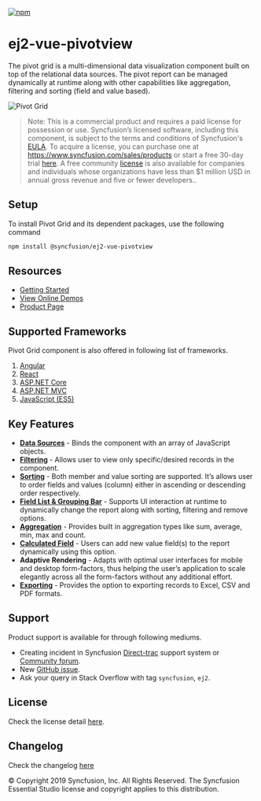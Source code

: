 [![npm](http://ej2.syncfusion.com/github-badges?package=@syncfusion/ej2-vue-pivotview)](https://www.npmjs.com/package/@syncfusion/ej2-vue-pivotview)

# ej2-vue-pivotview

The pivot grid is a multi-dimensional data visualization component built on top of the relational data sources. The pivot report can be managed dynamically at runtime along with other capabilities like aggregation, filtering and sorting (field and value based).

![Pivot Grid](https://ej2.syncfusion.com/products/typescript/pivotview/readme.gif)

>Note: This is a commercial product and requires a paid license for possession or use. Syncfusion’s licensed software, including this component, is subject to the terms and conditions of Syncfusion's [EULA](https://www.syncfusion.com/eula/es/). To acquire a license, you can purchase one at https://www.syncfusion.com/sales/products or start a free 30-day trial [here](https://www.syncfusion.com/account/manage-trials/start-trials).
>A free community [license](https://www.syncfusion.com/products/communitylicense) is also available for companies and individuals whose organizations have less than $1 million USD in annual gross revenue and five or fewer developers..

## Setup

To install Pivot Grid and its dependent packages, use the following command

```sh
npm install @syncfusion/ej2-vue-pivotview
```

## Resources

* [Getting Started](https://ej2.syncfusion.com/vue/documentation/pivotview/getting-started.html)
* [View Online Demos](https://ej2.syncfusion.com/vue/demos/?utm_source=npm&utm_campaign=pivot-grid#/material/pivot-view/default.html)
* [Product Page](https://www.syncfusion.com/vue-ui-components/pivot-table)

## Supported Frameworks

Pivot Grid component is also offered in following list of frameworks.

1. [Angular](https://www.syncfusion.com/angular-ui-components/pivot-table)
2. [React](https://www.syncfusion.com/react-ui-components/pivot-table)
3. [ASP.NET Core](https://www.syncfusion.com/aspnet-core-ui-controls/pivot-table)
4. [ASP.NET MVC](https://www.syncfusion.com/aspnet-mvc-ui-controls/pivot-table)
5. [JavaScript (ES5)](https://www.syncfusion.com/javascript-ui-controls/pivot-table)

## Key Features

* [**Data Sources**](https://ej2.syncfusion.com/vue/demos/?utm_source=npm&utm_campaign=pivot-grid#/material/pivot-view/local) - Binds the component with an array of JavaScript objects.
* [**Filtering**](https://ej2.syncfusion.com/vue/demos/?utm_source=npm&utm_campaign=pivot-grid#/material/pivot-view/filtering) - Allows user to view only specific/desired records in the component.
* [**Sorting**](https://ej2.syncfusion.com/vue/demos/?utm_source=npm&utm_campaign=pivot-grid#/material/pivot-view/sorting) - Both member and value sorting are supported. It’s allows user to order fields and values (column) either in ascending or descending order respectively.
* [**Field List & Grouping Bar**](https://ej2.syncfusion.com/vue/demos/?utm_source=npm&utm_campaign=pivot-grid#/material/pivot-view/grouping-bar) - Supports UI interaction at runtime to dynamically change the report along with sorting, filtering and remove options.
* [**Aggregation**](https://ej2.syncfusion.com/vue/demos/?utm_source=npm&utm_campaign=pivot-grid#/material/pivot-view/aggregation) - Provides built in aggregation types like sum, average, min, max and count.
* [**Calculated Field**](https://ej2.syncfusion.com/vue/demos/?utm_source=npm&utm_campaign=pivot-grid#/material/pivot-view/calculated-field) - Users can add new value field(s) to the report dynamically using this option.
* **Adaptive Rendering** - Adapts with optimal user interfaces for mobile and desktop form-factors, thus helping the user’s application to scale elegantly across all the form-factors without any additional effort.
* [**Exporting**](https://ej2.syncfusion.com/vue/demos/?utm_source=npm&utm_campaign=pivot-grid#/material/pivot-view/exporting) - Provides the option to exporting records to Excel, CSV and PDF formats.

## Support

Product support is available for through following mediums.

* Creating incident in Syncfusion [Direct-trac](https://www.syncfusion.com/support/directtrac/incidents?utm_source=npm&utm_campaign=pivot-grid) support system or [Community forum](https://www.syncfusion.com/forums/essential-js2?utm_source=npm&utm_campaign=pivot-grid).
* New [GitHub issue](https://github.com/syncfusion/ej2-vue-ui-components/issues/new).
* Ask your query in Stack Overflow with tag `syncfusion`, `ej2`.

## License

Check the license detail [here](https://github.com/syncfusion/ej2-vue-ui-components/blob/master/license?utm_source=npm&utm_campaign=pivot-grid).

## Changelog

Check the changelog [here](https://github.com/syncfusion/ej2-vue-ui-components/blob/master/components/pivotview/CHANGELOG.md?utm_source=npm&utm_campaign=pivot-grid)

&copy; Copyright 2019 Syncfusion, Inc. All Rights Reserved. The Syncfusion Essential Studio license and copyright applies to this distribution.